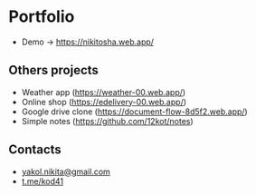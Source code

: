 # Portfolio
+ Demo -> https://nikitosha.web.app/

## Others projects
+ Weather app (https://weather-00.web.app/)
+ Online shop (https://edelivery-00.web.app/)
+ Google drive clone (https://document-flow-8d5f2.web.app/)
+ Simple notes (https://github.com/12kot/notes)

## Contacts
+ yakol.nikita@gmail.com
+ [t.me/kod41](https://t.me/kod41)
